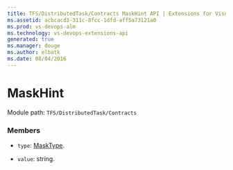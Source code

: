 ```yaml
---
title: TFS/DistributedTask/Contracts MaskHint API | Extensions for Visual Studio Team Services
ms.assetid: acbcacd3-311c-8fcc-1dfd-aff5a73121a0
ms.prod: vs-devops-alm
ms.technology: vs-devops-extensions-api
generated: true
ms.manager: douge
ms.author: elbatk
ms.date: 08/04/2016
---
```


# MaskHint

Module path: `TFS/DistributedTask/Contracts`


### Members

* `type`: [MaskType](../../../TFS/DistributedTask/Contracts/MaskType.md). 

* `value`: string. 

